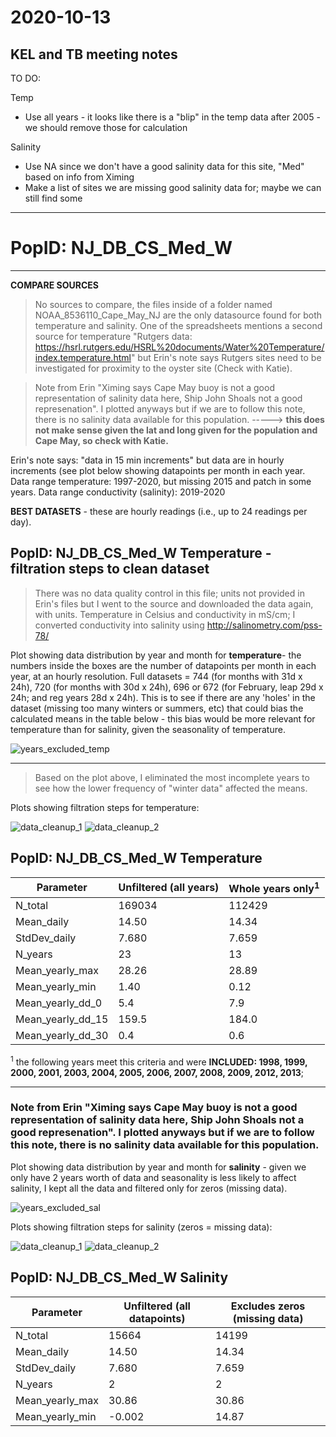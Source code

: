 # 2020-10-13

## KEL and TB meeting notes

TO DO:

Temp
- Use all years - it looks like there is a "blip" in the temp data after 2005 - we should remove those for calculation

Salinity
- Use NA since we don't have a good salinity data for this site, "Med" based on info from Ximing
- Make a list of sites we are missing good salinity data for; maybe we can still find some

---

# PopID: NJ_DB_CS_Med_W
---

**COMPARE SOURCES**

> No sources to compare, the files inside of a folder named NOAA_8536110_Cape_May_NJ are the only datasource found for both temperature and salinity. One of the spreadsheets mentions a second source for temperature "Rutgers data: https://hsrl.rutgers.edu/HSRL%20documents/Water%20Temperature/index.temperature.html" but Erin's note says Rutgers sites need to be investigated for proximity to the oyster site (Check with Katie).

> Note from Erin "Ximing says Cape May buoy is not a good representation of salinity data here, Ship John Shoals not a good represenation". I plotted anyways but if we are to follow this note, there is no salinity data available for this population. -----> **this does not make sense given the lat and long given for the population and Cape May, so check with Katie.**

Erin's note says: "data in 15 min increments" but data are in hourly increments (see plot below showing datapoints per month in each year.
Data range temperature: 1997-2020, but missing 2015 and patch in some years.
Data range conductivity (salinity): 2019-2020


**BEST DATASETS** - these are hourly readings (i.e., up to 24 readings per day).

## PopID: NJ_DB_CS_Med_W Temperature - filtration steps to clean dataset

> There was no data quality control in this file; units not provided in Erin's files but I went to the source and downloaded the data again, with units.
> Temperature in Celsius and conductivity in mS/cm; I converted conductivity into salinity using http://salinometry.com/pss-78/

Plot showing data distribution by year and month for **temperature**- the numbers inside the boxes are the number of datapoints per month in each year, at an hourly resolution. Full datasets = 744 (for months with 31d x 24h), 720 (for months with 30d x 24h), 696 or 672 (for February, leap 29d x 24h; and reg years 28d x 24h). This is to see if there are any 'holes' in the dataset (missing too many winters or summers, etc) that could bias the calculated means in the table below - this bias would be more relevant for temperature than for salinity, given the seasonality of temperature. 

![years_excluded_temp](../img/NJ_DB_CS_Med_W_by_mo_yr_temp.PNG)

---

> Based on the plot above, I eliminated the most incomplete years to see how the lower frequency of "winter data" affected the means.

Plots showing filtration steps for temperature:

![data_cleanup_1](../img/NJ_DB_CS_Med_W_temp_step1_unfiltered.PNG)
![data_cleanup_2](../img/NJ_DB_CS_Med_W_temp_step2_wholeyears.PNG)


## PopID: NJ_DB_CS_Med_W Temperature

| Parameter         | Unfiltered (all years) | Whole years only<sup>1<sup/> | 
| ------------------| ---------------------- | ---------------------------- | 
| N_total           |       169034           |            112429            |     
| Mean_daily        |        14.50           |              14.34           |      
| StdDev_daily      |         7.680          |               7.659          |        
| N_years           |          23            |                 13           |        
| Mean_yearly_max   |          28.26         |                 28.89        |        
| Mean_yearly_min   |         1.40           |                0.12          |       
| Mean_yearly_dd_0  |         5.4            |                 7.9          |        
| Mean_yearly_dd_15 |          159.5         |                 184.0        |          
| Mean_yearly_dd_30 |          0.4          |                  0.6          | 

<sup>1</sup> the following years meet this criteria and were **INCLUDED: 1998, 1999, 2000, 2001, 2003, 2004, 2005, 2006, 2007, 2008, 2009, 2012, 2013**;

---

### Note from Erin "Ximing says Cape May buoy is not a good representation of salinity data here, Ship John Shoals not a good represenation". I plotted anyways but if we are to follow this note, there is no salinity data available for this population.

Plot showing data distribution by year and month for **salinity** - given we only have 2 years worth of data and seasonality is less likely to affect salinity, I kept all the data and filtered only for zeros (missing data).

![years_excluded_sal](../img/NJ_DB_CS_Med_W_by_mo_yr_sal.PNG)

Plots showing filtration steps for salinity (zeros = missing data):

![data_cleanup_1](../img/NJ_DB_CS_Med_W_sal_step1_unfiltered.PNG)
![data_cleanup_2](../img/NJ_DB_CS_Med_W_sal_step2_excl_zeros.PNG)




## PopID: NJ_DB_CS_Med_W Salinity

| Parameter         | Unfiltered (all datapoints) | Excludes zeros (missing data) | 
| ------------------| --------------------------- | ----------------------------- | 
| N_total           |       15664                 |      14199                    |     
| Mean_daily        |        14.50                |              14.34            |      
| StdDev_daily      |         7.680               |               7.659           |        
| N_years           |          2                  |                 2             |        
| Mean_yearly_max   |         30.86               |                 30.86         |        
| Mean_yearly_min   |         -0.002              |                14.87          |   


